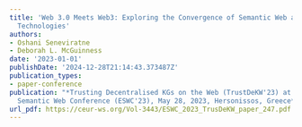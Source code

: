 ```yaml
---
title: 'Web 3.0 Meets Web3: Exploring the Convergence of Semantic Web and Blockchain
  Technologies'
authors:
- Oshani Seneviratne
- Deborah L. McGuinness
date: '2023-01-01'
publishDate: '2024-12-28T21:14:43.373487Z'
publication_types:
- paper-conference
publication: "*Trusting Decentralised KGs on the Web (TrustDeKW'23) at the Extended
  Semantic Web Conference (ESWC'23), May 28, 2023, Hersonissos, Greece*"
url_pdf: https://ceur-ws.org/Vol-3443/ESWC_2023_TrusDeKW_paper_247.pdf
---
```


